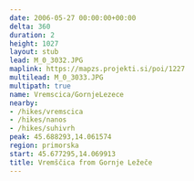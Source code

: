 ```yaml
---
date: 2006-05-27 00:00:00+00:00
delta: 360
duration: 2
height: 1027
layout: stub
lead: M_0_3032.JPG
maplink: https://mapzs.projekti.si/poi/1227
multilead: M_0_3033.JPG
multipath: true
name: Vremscica/GornjeLezece
nearby:
- /hikes/vremscica
- /hikes/nanos
- /hikes/suhivrh
peak: 45.688293,14.061574
region: primorska
start: 45.677295,14.069913
title: Vremščica from Gornje Ležeče
---
```

